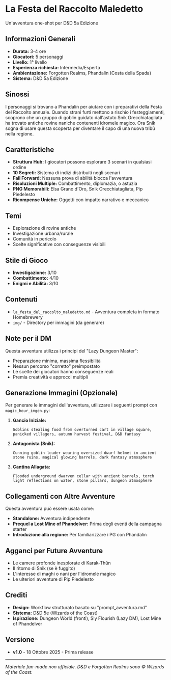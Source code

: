 # La Festa del Raccolto Maledetto

Un'avventura one-shot per D&D 5a Edizione

## Informazioni Generali

- **Durata:** 3-4 ore
- **Giocatori:** 5 personaggi
- **Livello:** 1° livello
- **Esperienza richiesta:** Intermedia/Esperta
- **Ambientazione:** Forgotten Realms, Phandalin (Costa della Spada)
- **Sistema:** D&D 5a Edizione

## Sinossi

I personaggi si trovano a Phandalin per aiutare con i preparativi della Festa del Raccolto annuale. Quando strani furti mettono a rischio i festeggiamenti, scoprono che un gruppo di goblin guidato dall'astuto Snik Orecchiatagliata ha trovato antiche rovine naniche contenenti idromele magico. Ora Snik sogna di usare questa scoperta per diventare il capo di una nuova tribù nella regione.

## Caratteristiche

- **Struttura Hub:** I giocatori possono esplorare 3 scenari in qualsiasi ordine
- **10 Segreti:** Sistema di indizi distribuiti negli scenari
- **Fail Forward:** Nessuna prova di abilità blocca l'avventura
- **Risoluzioni Multiple:** Combattimento, diplomazia, o astuzia
- **PNG Memorabili:** Elsa Grano d'Oro, Snik Orecchiatagliata, Pip Piedelesto
- **Ricompense Uniche:** Oggetti con impatto narrativo e meccanico

## Temi

- Esplorazione di rovine antiche
- Investigazione urbana/rurale
- Comunità in pericolo
- Scelte significative con conseguenze visibili

## Stile di Gioco

- **Investigazione:** 3/10
- **Combattimento:** 4/10
- **Enigmi e Abilità:** 3/10

## Contenuti

- `la_festa_del_raccolto_maledetto.md` - Avventura completa in formato Homebrewery
- `img/` - Directory per immagini (da generare)

## Note per il DM

Questa avventura utilizza i principi del "Lazy Dungeon Master":
- Preparazione minima, massima flessibilità
- Nessun percorso "corretto" preimpostato
- Le scelte dei giocatori hanno conseguenze reali
- Premia creatività e approcci multipli

## Generazione Immagini (Opzionale)

Per generare le immagini dell'avventura, utilizzare i seguenti prompt con `magic_hour_imgen.py`:

1. **Gancio Iniziale:**
   ```
   Goblins stealing food from overturned cart in village square, panicked villagers, autumn harvest festival, D&D fantasy
   ```

2. **Antagonista (Snik):**
   ```
   Cunning goblin leader wearing oversized dwarf helmet in ancient stone ruins, magical glowing barrels, dark fantasy atmosphere
   ```

3. **Cantina Allagata:**
   ```
   Flooded underground dwarven cellar with ancient barrels, torch light reflections on water, stone pillars, dungeon atmosphere
   ```

## Collegamenti con Altre Avventure

Questa avventura può essere usata come:
- **Standalone:** Avventura indipendente
- **Prequel a Lost Mine of Phandelver:** Prima degli eventi della campagna starter
- **Introduzione alla regione:** Per familiarizzare i PG con Phandalin

## Agganci per Future Avventure

- Le camere profonde inesplorate di Karak-Thûn
- Il ritorno di Snik (se è fuggito)
- L'interesse di maghi o nani per l'idromele magico
- Le ulteriori avventure di Pip Piedelesto

## Crediti

- **Design:** Workflow strutturato basato su "prompt_avventura.md"
- **Sistema:** D&D 5e (Wizards of the Coast)
- **Ispirazione:** Dungeon World (fronti), Sly Flourish (Lazy DM), Lost Mine of Phandelver

## Versione

- **v1.0** - 18 Ottobre 2025 - Prima release

---

*Materiale fan-made non ufficiale. D&D e Forgotten Realms sono © Wizards of the Coast.*

